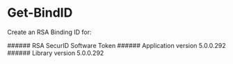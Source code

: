# Get-BindID
<p>Create an RSA Binding ID for:</p> 
###### RSA SecurID Software Token 
###### Application version 5.0.0.292 
###### Library version 5.0.0.292
